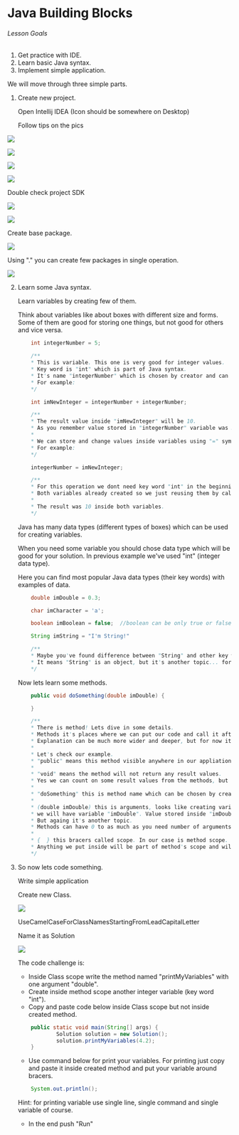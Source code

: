 # Java Building Blocks

###### Lesson Goals

1. Get practice with IDE.
2. Learn basic Java syntax.
3. Implement simple application.

We will move through three simple parts.

1. Create new project.

   Open Intellij IDEA (Icon should be somewhere on Desktop)

   Follow tips on the pics

![](https://github.com/akhambir/JavaBuildingBlocks/blob/master/resources/img/icon_1.png)

![](https://github.com/akhambir/JavaBuildingBlocks/blob/master/resources/img/icon_9.png)

![](https://github.com/akhambir/JavaBuildingBlocks/blob/master/resources/img/icon_10.png)

![](https://github.com/akhambir/JavaBuildingBlocks/blob/master/resources/img/icon_2.png)

Double check project SDK

![](https://github.com/akhambir/JavaBuildingBlocks/blob/master/resources/img/icon_7.png)

![](https://github.com/akhambir/JavaBuildingBlocks/blob/master/resources/img/icon_4.png)

Create base package.

![](https://github.com/akhambir/JavaBuildingBlocks/blob/master/resources/img/icon_8.png)

Using "." you can create few packages in single operation.

![](https://github.com/akhambir/JavaBuildingBlocks/blob/master/resources/img/icon_3.png)


2. Learn some Java syntax.

   Learn variables by creating few of them.

   Think about variables like about boxes with different size and forms.
   Some of them are good for storing one things, but not good for others and vice versa.

    ```java
        int integerNumber = 5;

        /**
        * This is variable. This one is very good for integer values.
        * Key word is "int" which is part of Java syntax.
        * It's name "integerNumber" which is chosen by creator and can be user for calling it again
        * For example:
        */

        int imNewInteger = integerNumber + integerNumber;

        /**
        * The result value inside "imNewInteger" will be 10.
        * As you remember value stored in "integerNumber" variable was 5.
        *
        * We can store and change values inside variables using "=" symbol.
        * For example:
        */

        integerNumber = imNewInteger;

        /**
        * For this operation we dont need key word "int" in the beginning of the string.
        * Both variables already created so we just reusing them by calling their names.
        *
        * The result was 10 inside both variables.
        */

    ```

    Java has many data types (different types of boxes) which can be used for creating variables.

    When you need some variable you should chose data type which will be good for your solution.
    In previous example we've used "int" (integer data type).

    Here you can find most popular Java data types (their key words) with examples of data.


    ```java
        double imDouble = 0.3;

        char imCharacter = 'a';

        boolean imBoolean = false;  //boolean can be only true or false

        String imString = "I'm String!"

        /**
        * Maybe you've found difference between "String" and other key words. Yes "String" starts from capital letter.
        * It means "String" is an object, but it's another topic... for now just keep it in mind.
        */
    ```

    Now lets learn some methods.

    ```java
        public void doSomething(double imDouble) {

        }

        /**
        * There is method! Lets dive in some details.
        * Methods it's places where we can put our code and call it after from some other part of the program.
        * Explanation can be much more wider and deeper, but for now it is enough.
        *
        * Let's check our example.
        * "public" means this method visible anywhere in our appliation
        *
        * "void" means the method will not return any result values.
        * Yes we can count on some result values from the methods, but today we skip it.
        *
        * "doSomething" this is method name which can be chosen by creator and should be very informative.
        *
        * (double imDouble) this is arguments, looks like creating variable. And yes inside method "doSomething"
        * we will have variable "imDouble". Value stored inside "imDouble" will be taken from calling place.
        * But againg it's another topic.
        * Methods can have 0 to as much as you need number of arguments, but if you put more then 3 it looks ugly.
        *
        * {  } this bracers called scope. In our case is method scope.
        * Anything we put inside will be part of method's scope and will be executed when the method will be called.
        */
    ```

3. So now lets code something.

    Write simple application

    Create new Class.

    ![](https://github.com/akhambir/JavaBuildingBlocks/blob/master/resources/img/icon_5.png)

    UseCamelCaseForClassNamesStartingFromLeadCapitalLetter

    Name it as Solution

    ![](https://github.com/akhambir/JavaBuildingBlocks/blob/master/resources/img/icon_6.png)

    The code challenge is:

    * Inside Class scope write the method named "printMyVariables" with one argument "double".
    * Create inside method scope another integer variable (key word "int").
    * Copy and paste code below inside Class scope but not inside created method.

    ```java
        public static void main(String[] args) {
                Solution solution = new Solution();
                solution.printMyVariables(4.2);
        }
    ```

    * Use command below for print your variables. For printing just copy and paste it inside created method
    and put your variable around bracers.

    ```java
        System.out.println();
    ```

    Hint: for printing variable use single line, single command and single variable of course.

    * In the end push "Run"